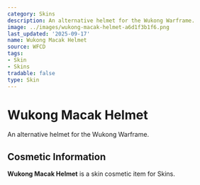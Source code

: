 ```yaml
---
category: Skins
description: An alternative helmet for the Wukong Warframe.
image: ../images/wukong-macak-helmet-a6d1f3b1f6.png
last_updated: '2025-09-17'
name: Wukong Macak Helmet
source: WFCD
tags:
- Skin
- Skins
tradable: false
type: Skin
---
```


# Wukong Macak Helmet

An alternative helmet for the Wukong Warframe.

## Cosmetic Information

**Wukong Macak Helmet** is a skin cosmetic item for Skins.

